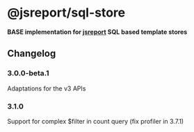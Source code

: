 # @jsreport/sql-store

**BASE implementation for [jsreport](https://github.com/jsreport/jsreport) SQL based template stores**

## Changelog

### 3.0.0-beta.1

Adaptations for the v3 APIs

### 3.1.0

Support for complex $filter in count query (fix profiler in 3.7.1)